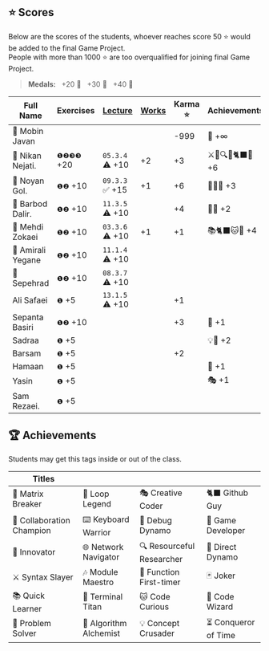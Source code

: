 ## ⭐ Scores

Below are the scores of the students, whoever reaches score 50 ⭐ would be added to the final Game Project.  
People with more than 1000 ⭐ are too overqualified for joining final Game Project.

> **Medals:** &nbsp; +20 🥉 &nbsp; +30 🥈 &nbsp; +40 🥇

| Full Name         | Exercises  | [Lecture](/RESEARCH.md) | [Works](/works/) | Karma ⭐ | Achievements    | Total    |
| ----------------- | ---------- | ----------------------- | ---------------- | -------- | --------------- | -------- |
| 🗿 Mobin Javan    |            |                         |                  | -999     | 💊 +∞           | = **∞**  |
| 🥇 Nikan Nejati.  | `❶❷❸❸` +20 | `05.3.4` ⚠️ +10         | +2               | +3       | ⚔️🔁🔍🎯🐈‍⬛🔮 +6 | = **41** |
| 🥈 Noyan Gol.     | `❶❷` +10   | `09.3.3` ✅ +15         | +1               | +6       | 🚀🤝🔮 +3       | = **35** |
| 🥉 Barbod Dalir.  | `❶❷` +10   | `11.3.5` ⚠️ +10         |                  | +4       | 🤝🔁 +2         | = **26** |
| 🥉 Mehdi Zokaei   | `❶❷` +10   | `03.3.6` ⚠️ +10         | +1               | +1       | 📚🐈‍⬛🐱🔮 +4     | = **26** |
| 🥉 Amirali Yegane | `❶❷` +10   | `11.1.4` ⚠️ +10         |                  |          |                 | = **20** |
| 🥉 Sepehrad       | `❶❷` +10   | `08.3.7` ⚠️ +10         |                  |          |                 | = **20** |
| Ali Safaei        | `❶` +5     | `13.1.5` ⚠️ +10         |                  | +1       |                 | = **16** |
| Sepanta Basiri    | `❶❷` +10   |                         |                  | +3       | 🔁 +1           | = **14** |
| Sadraa            | `❶` +5     |                         |                  |          | 💡🤝 +2         | = **7**  |
| Barsam            | `❶` +5     |                         |                  | +2       |                 | = **7**  |
| Hamaan            | `❶` +5     |                         |                  |          | 🔁 +1           | = **6**  |
| Yasin             | `❶` +5     |                         |                  |          | 🎭 +1           | = **6**  |
| Sam Rezaei.       | `❶` +5     |                         |                  |          |                 | = **5**  |

## 🏆 Achievements

Students may get this tags inside or out of the class.

| Titles                    |                        |                           |                      |
| ------------------------- | ---------------------- | ------------------------- | -------------------- |
| 💊 Matrix Breaker         | 🔁 Loop Legend         | 🎭 Creative Coder         | 🐈‍⬛ Github Guy        |
| 🤝 Collaboration Champion | ⌨️ Keyboard Warrior    | 🐛 Debug Dynamo           | 👾 Game Developer    |
| 🚀 Innovator              | 🌐 Network Navigator   | 🔍 Resourceful Researcher | 🎯 Direct Dynamo     |
| ⚔️ Syntax Slayer          | 🎶 Module Maestro      | 🥇 Function First-timer   | 🃏 Joker             |
| 📚 Quick Learner          | 🔱 Terminal Titan      | 🐱 Code Curious           | 🔮 Code Wizard       |
| 🧩 Problem Solver         | 🧪 Algorithm Alchemist | 💡 Concept Crusader       | ⏳ Conqueror of Time |
